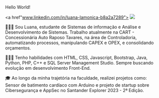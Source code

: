 Hello World!

<a href"www.linkedin.com/in/luana-lamonica-b8a2a7289"> <img src="![LinkedIn](https://img.shields.io/badge/linkedin-%230077B5.svg?style=for-the-badge&logo=linkedin&logoColor=white)"></a>

🙋🏼‍♀️ Sou Luana, estudante de Sistemas de informação e Análise e Desenvolvimento de Sistemas. Trabalho atualmente na CART - Concessionária Auto Raposo Tavares, na área de Controladoria, automatizando processos, manipulando CAPEX e OPEX, e consolidando orçamentos.

👩🏼‍💻 Tenho habilidades com HTML, CSS, Javascript, Bootstrap, Java, Python, PHP, C++ e SQL Server Management Studio. Sempre buscando evolução em desenvolvimento Front-End. 

🎓 Ao longo da minha trajetória na faculdade, realizei projetos como: Sensor de batimento cardíaco com Arduino e projeto de startup sobre Cibersegurança e AppSec no Santander Explorer 2023 - 2ª Edição.
